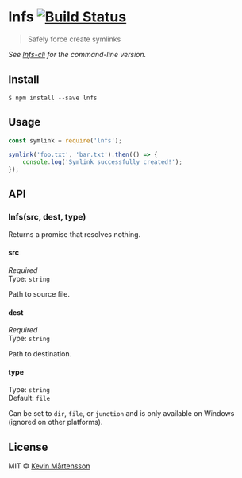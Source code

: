 # lnfs [![Build Status](http://img.shields.io/travis/kevva/lnfs.svg?style=flat)](https://travis-ci.org/kevva/lnfs)

> Safely force create symlinks

*See [lnfs-cli](https://github.com/kevva/lnfs-cli) for the command-line version.*


## Install

```
$ npm install --save lnfs
```


## Usage

```js
const symlink = require('lnfs');

symlink('foo.txt', 'bar.txt').then(() => {
	console.log('Symlink successfully created!');
});
```


## API

### lnfs(src, dest, type)

Returns a promise that resolves nothing.

#### src

*Required*  
Type: `string`

Path to source file.

#### dest

*Required*  
Type: `string`

Path to destination.

#### type

Type: `string`  
Default: `file`

Can be set to `dir`, `file`, or `junction` and is only available on Windows (ignored on other platforms).


## License

MIT © [Kevin Mårtensson](https://github.com/kevva)
